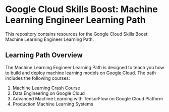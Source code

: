 # Google Cloud Skills Boost: Machine Learning Engineer Learning Path

This repository contains resources for the Google Cloud Skills Boost: Machine Learning Engineer Learning Path.

## Learning Path Overview

The Machine Learning Engineer Learning Path is designed to teach you how to build and deploy machine learning models on Google Cloud. The path includes the following courses:

1. Machine Learning Crash Course
2. Data Engineering on Google Cloud
3. Advanced Machine Learning with TensorFlow on Google Cloud Platform
4. Production Machine Learning Systems





